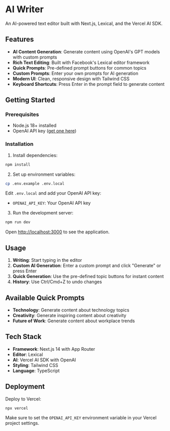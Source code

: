 # AI Writer

An AI-powered text editor built with Next.js, Lexical, and the Vercel AI SDK.

## Features

- **AI Content Generation**: Generate content using OpenAI's GPT models with custom prompts
- **Rich Text Editing**: Built with Facebook's Lexical editor framework
- **Quick Prompts**: Pre-defined prompt buttons for common topics
- **Custom Prompts**: Enter your own prompts for AI generation
- **Modern UI**: Clean, responsive design with Tailwind CSS
- **Keyboard Shortcuts**: Press Enter in the prompt field to generate content

## Getting Started

### Prerequisites

- Node.js 18+ installed
- OpenAI API key ([get one here](https://platform.openai.com/))

### Installation

1. Install dependencies:
```bash
npm install
```

2. Set up environment variables:
```bash
cp .env.example .env.local
```

Edit `.env.local` and add your OpenAI API key:
- `OPENAI_API_KEY`: Your OpenAI API key

3. Run the development server:
```bash
npm run dev
```

Open [http://localhost:3000](http://localhost:3000) to see the application.

## Usage

1. **Writing**: Start typing in the editor
2. **Custom AI Generation**: Enter a custom prompt and click "Generate" or press Enter
3. **Quick Generation**: Use the pre-defined topic buttons for instant content
4. **History**: Use Ctrl/Cmd+Z to undo changes

## Available Quick Prompts

- **Technology**: Generate content about technology topics
- **Creativity**: Generate inspiring content about creativity
- **Future of Work**: Generate content about workplace trends

## Tech Stack

- **Framework**: Next.js 14 with App Router
- **Editor**: Lexical
- **AI**: Vercel AI SDK with OpenAI
- **Styling**: Tailwind CSS
- **Language**: TypeScript

## Deployment

Deploy to Vercel:

```bash
npx vercel
```

Make sure to set the `OPENAI_API_KEY` environment variable in your Vercel project settings.
